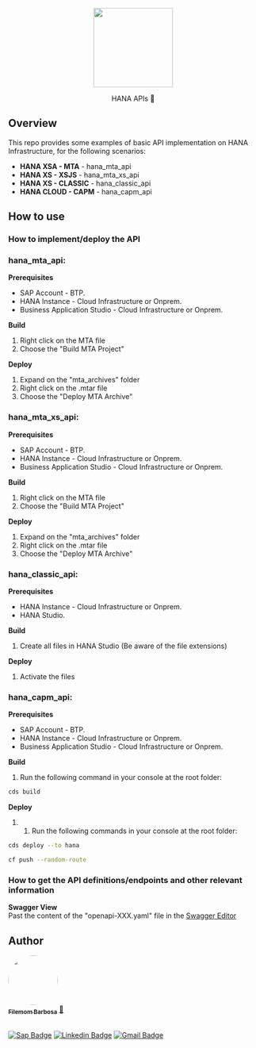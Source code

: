<p align="center">
  <a href="#">
    <img src="https://cdn-icons-png.flaticon.com/512/627/627558.png" width="160" height="160" alt="" />
  </a>
</p>

<p align="center">HANA APIs 🚀</p>


## Overview
This repo provides some examples of basic API implementation on HANA Infrastructure, for the following scenarios:

- **HANA XSA - MTA** - hana_mta_api
- **HANA XS - XSJS** - hana_mta_xs_api
- **HANA XS - CLASSIC** - hana_classic_api
- **HANA CLOUD - CAPM** - hana_capm_api

## How to use

### How to implement/deploy the API

### hana_mta_api:
**Prerequisites**
- SAP Account - BTP.
- HANA Instance - Cloud Infrastructure or Onprem.
- Business Application Studio - Cloud Infrastructure or Onprem.

**Build**
1. Right click on the MTA file
2. Choose the "Build MTA Project"

**Deploy**
1. Expand on the "mta_archives" folder 
2. Right click on the .mtar file
3. Choose the "Deploy MTA Archive"

### hana_mta_xs_api:
**Prerequisites**
- SAP Account - BTP.
- HANA Instance - Cloud Infrastructure or Onprem.
- Business Application Studio - Cloud Infrastructure or Onprem.

**Build**
1. Right click on the MTA file
2. Choose the "Build MTA Project"

**Deploy**
1. Expand on the "mta_archives" folder 
2. Right click on the .mtar file
3. Choose the "Deploy MTA Archive"

### hana_classic_api:
**Prerequisites**
- HANA Instance - Cloud Infrastructure or Onprem.
- HANA Studio.

**Build**
1. Create all files in HANA Studio (Be aware of the file extensions)

**Deploy**
1. Activate the files

### hana_capm_api:
**Prerequisites**
- SAP Account - BTP.
- HANA Instance - Cloud Infrastructure or Onprem.
- Business Application Studio - Cloud Infrastructure or Onprem.

**Build**
1. Run the following command in your console at the root folder:
```bash
cds build 	
```
**Deploy**
1. 1. Run the following commands in your console at the root folder:
```bash
cds deploy --to hana
```

```bash
cf push --random-route
```

### How to get the API definitions/endpoints and other relevant information
**Swagger View**   
Past the content of the "openapi-XXX.yaml" file in the <a href="https://editor.swagger.io/#" target="_blank"> Swagger Editor  </a>

## Author

<a href="https://www.linkedin.com/in/filemomb/">
 <img style="border-radius: 50%;" src="https://avatars.services.sap.com/images/filemombarbosa.png" width="100px;" alt=""/>
 <br />
 <sub><b>Filemom Barbosa</b></sub></a> <a href="https://github.com/filemombarbosa title="Github">🚀</a>  <br /><br />

[![Sap Badge](https://img.shields.io/badge/-@filemombarbosa-1ca0f1?style=flat-square&labelColor=1ca0f1&logo=sap&logoColor=white&link=https://twitter.com/filemombarbosa)](https://people.sap.com/filemombarbosa) 
[![Linkedin Badge](https://img.shields.io/badge/-Filemom-blue?style=flat-square&logo=Linkedin&logoColor=white&link=https://www.linkedin.com/in/filemombarbosa/)](https://www.linkedin.com/in/filemomb/) 
[![Gmail Badge](https://img.shields.io/badge/-filemombarbosa@gmail.com-c14438?style=flat-square&logo=Gmail&logoColor=white&link=mailto:filemombarbosa@gmail.com)](mailto:filemombarbosa@gmail.com)